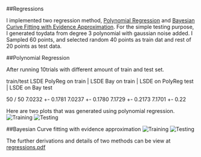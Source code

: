 ##Regressions

I implemented two regression method, [Polynomial Regression](https://raw.github.com/jiwoongim/mlTool/master/regressions/polyRegression.py)
and [Bayesian Curive Fitting with Evidence Approximation](https://raw.github.com/jiwoongim/mlTool/master/regressions/bayesianCurveFit_EvidenceApproximation.py).
For the simple testing purpose, I generated toydata from degree 3 polynomial with gaussian noise added. I Sampled 60
points, and selected random 40 points as train dat and rest of 20 points as test data. 

##Polynomial Regression

After running 10trials with different amount of train and test set.

train/test   LSDE PolyReg on train | LSDE Bay on train | LSDE on PolyReg test | LSDE on Bay test

50 / 50        7.0232 +- 0.1781       7.0237 +- 0.1780      7.1729 +- 0.2173      7.1701 +- 0.22



Here are two plots that was generated using polynomial regression.
![Training](https://raw.github.com/jiwoongim/mlTool/master/Regressions/images/polyRegTrain.png)
![Testing](https://raw.github.com/jiwoongim/mlTool/master/Regressions/images/polyRegTest.png)


##Bayesian Curve fitting with evidence approximation
![Training](https://raw.github.com/jiwoongim/mlTool/master/Regressions/images/bayesianTrain.png)
![Testing](https://raw.github.com/jiwoongim/mlTool/master/Regressions/images/bayesianTest.png)

The further derivations and details of two methods can be view at 
[regressions.pdf](https://github.com/jiwoongim/mlTool/blob/master/Regressions/regressions.pdf)

